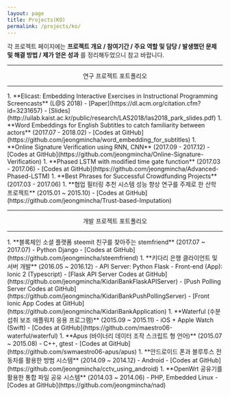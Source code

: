 ```yaml
---
layout: page
title: Projects(KO)
permalink: /projects/ko/
---
```


각 프로젝트 페이지에는 **프로젝트 개요 / 참여기간 / 주요 역할 및 담당 / 발생했던 문제 및 해결 방법 / 제가 얻은 성과** 를 정리해두었으니 참고 바랍니다.

<hr/>
<center>연구 프로젝트 포트폴리오</center>
<hr/>
1. **Elicast: Embedding Interactive Exercises in Instructional Programming Screencasts** (L@S 2018)
  - [Paper](https://dl.acm.org/citation.cfm?id=3231657)
  - [Slides](http://uilab.kaist.ac.kr/public/research/LAS2018/las2018_park_slides.pdf)
1. **Word Embeddings for English Subtitles to catch familiarity between actors** (2017.07 - 2018.02)
  - [Codes at GitHub](https://github.com/jeongmincha/word_embedding_for_subtitles)
1. **Online Signature Verification using RNN, CNN** (2017.09 - 2017.12)
  - [Codes at GitHub](https://github.com/jeongmincha/Online-Signature-Verification)
1. **Phased LSTM with modified time gate function** (2017.03 - 2017.06)
  - [Codes at GitHub](https://github.com/jeongmincha/Advanced-Phased-LSTM)
1. **Best Phrases for Successful Crowdfunding Projects** (2017.03 - 2017.06)
1. **협업 필터링 추천 시스템 성능 향상 연구를 주제로 한 산학 프로젝트** (2015.01 ~ 2015.10)
  - [Codes at GitHub](https://github.com/jeongmincha/Trust-based-Imputation)

<hr/>
<center>개발 프로젝트 포트폴리오</center>
<hr/>
1. **블록체인 소셜 플랫폼 steemit 친구를 찾아주는 stemfriend** (2017.07 ~ 2017.07)
  - Python Django
  - [Codes at GitHub](https://github.com/jeongmincha/steemfriend)
1. **키다리 은행 클라이언트 및 서버 개발** (2016.05 ~ 2016.12)
  - API Server: Python Flask
  - Front-end (App): Ionic 2 (Typescript)
  - [Flask API Server Codes at GitHub](https://github.com/jeongmincha/KidariBankFlaskAPIServer)
  - [Push Polling Server Codes at GitHub](https://github.com/jeongmincha/KidariBankPushPollingServer)
  - [Front Ionic App Codes at GitHub](https://github.com/jeongmincha/KidariBankApplication)
1. **Waterful (수분 섭취 보조 애플워치 응용 프로그램)** (2015.09 ~ 2015.11)
  - iOS + Apple Watch (Swift)
  - [Codes at GitHub](https://github.com/maestro06-waterful/waterful)
1. **Apus (바이너리 데이터 조작 스크립트 형 언어)** (2015.07 ~ 2015.08)
  - C++, gtest
  - [Codes at GitHub](https://github.com/swmaestro06-apus/apus)
1. **안드로이드 폰과 블루투스 전동차를 활용한 방범 시스템** (2014.09 ~ 2014.12)
  - Android
  - [Codes at GitHub](https://github.com/jeongmincha/cctv_using_android)
1. **OpenWrt 공유기를 활용한 통합 파일 공유 시스템** (2014.03 ~ 2014.06)
  - PHP, Embedded Linux
  - [Codes at GitHub](https://github.com/jeongmincha/nad)

<!-- <a href="/assets/projects-ko.pdf">개발 프로젝트 포트폴리오</a> -->

